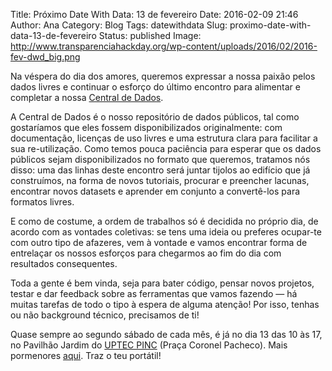 Title: Próximo Date With Data: 13 de fevereiro
Date: 2016-02-09 21:46
Author: Ana
Category: Blog
Tags: datewithdata
Slug: proximo-date-with-data-13-de-fevereiro
Status: published
Image: http://www.transparenciahackday.org/wp-content/uploads/2016/02/2016-fev-dwd_big.png

Na véspera do dia dos amores, queremos expressar a nossa paixão pelos dados livres e continuar o esforço do último encontro para alimentar e completar a nossa [Central de Dados](http://centraldedados.pt).

A Central de Dados é o nosso repositório de dados públicos, tal como gostaríamos que eles fossem disponibilizados originalmente: com documentação, licenças de uso livres e uma estrutura clara para facilitar a sua re-utilização. Como temos pouca paciência para esperar que os dados públicos sejam disponibilizados no formato que queremos, tratamos nós disso: uma das linhas deste encontro será juntar tijolos ao edifício que já construímos, na forma de novos tutoriais, procurar e preencher lacunas, encontrar novos datasets e aprender em conjunto a convertê-los para formatos livres.

E como de costume, a ordem de trabalhos só é decidida no próprio dia, de acordo com as vontades coletivas: se tens uma ideia ou preferes ocupar-te com outro tipo de afazeres, vem à vontade e vamos encontrar forma de entrelaçar os nossos esforços para chegarmos ao fim do dia com resultados consequentes.

Toda a gente é bem vinda, seja para bater código, pensar novos projetos, testar e dar feedback sobre as ferramentas que vamos fazendo — há muitas tarefas de todo o tipo à espera de alguma atenção! Por isso, tenhas ou não background técnico, precisamos de ti!

Quase sempre ao segundo sábado de cada mês, é já no dia 13 das 10 às 17, no Pavilhão Jardim do [UPTEC PINC](http://uptec.up.pt/uptec/polo-das-industrias-criativas) (Praça Coronel Pacheco). Mais pormenores [aqui](http://datewithdata.pt/). Traz o teu portátil!
